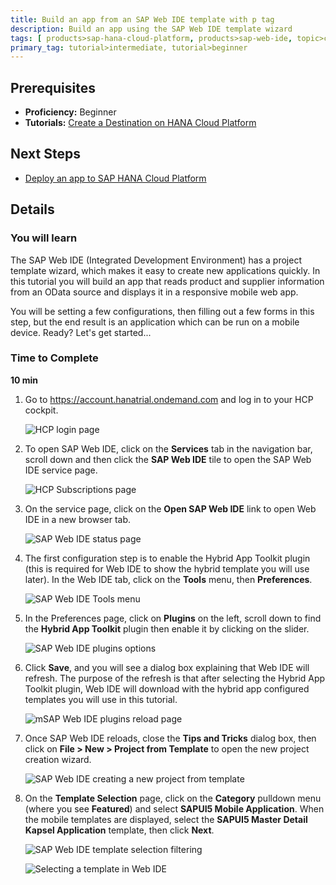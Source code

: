 ```yaml
---
title: Build an app from an SAP Web IDE template with p tag
description: Build an app using the SAP Web IDE template wizard
tags: [ products>sap-hana-cloud-platform, products>sap-web-ide, topic>cloud, topic>html5, topic>mobile, topic>odata, topic>sapui5, tutorial>beginner, tutorial>t1 ]
primary_tag: tutorial>intermediate, tutorial>beginner
---
```

## Prerequisites
 - **Proficiency:** Beginner
 - **Tutorials:** [Create a Destination on HANA Cloud Platform](http://go.sap.com/developer/tutorials/hcp-create-destination.html)

## Next Steps
 - [Deploy an app to SAP HANA Cloud Platform](http://go.sap.com/developer/tutorials/hcp-deploy-mobile-web-app.html)

## Details

### You will learn
The SAP Web IDE (Integrated Development Environment) has a project template wizard, which makes it easy to create new applications quickly. In this tutorial you will build an app that reads product and supplier information from an OData source and displays it in a responsive mobile web app.

You will be setting a few configurations, then filling out a few forms in this step, but the end result is an application which can be run on a mobile device.  Ready?  Let's get started...

### Time to Complete
**10 min**
 

1. Go to <https://account.hanatrial.ondemand.com> and log in to your HCP cockpit.

    ![HCP login page](https://raw.githubusercontent.com/SAPDocuments/Tutorials/master/tutorials/hcp-template-mobile-web-app/mob1-2_1.png)

2. To open SAP Web IDE, click on the **Services** tab in the navigation bar, scroll down and then click the **SAP Web IDE** tile to open the SAP Web IDE service page.

    ![HCP Subscriptions page](https://raw.githubusercontent.com/SAPDocuments/Tutorials/master/tutorials/hcp-template-mobile-web-app/mob1-2_2.png)

3. On the service page, click on the **Open SAP Web IDE** link to open Web IDE in a new browser tab.

    ![SAP Web IDE status page](https://raw.githubusercontent.com/SAPDocuments/Tutorials/master/tutorials/hcp-template-mobile-web-app/mob1-2_3.png)

4. The first configuration step is to enable the Hybrid App Toolkit plugin (this is required for Web IDE to show the hybrid template you will use later). In the Web IDE tab, click on the **Tools** menu, then **Preferences**.

    ![SAP Web IDE Tools menu](https://raw.githubusercontent.com/SAPDocuments/Tutorials/master/tutorials/hcp-template-mobile-web-app/mob1-2_4.png)

5. In the Preferences page, click on **Plugins** on the left, scroll down to find the **Hybrid App Toolkit** plugin then enable it by clicking on the slider.

    ![SAP Web IDE plugins options](https://raw.githubusercontent.com/SAPDocuments/Tutorials/master/tutorials/hcp-template-mobile-web-app/mob1-2_5.png)

6. Click **Save**, and you will see a dialog box explaining that Web IDE will refresh. The purpose of the refresh is that after selecting the Hybrid App Toolkit plugin, Web IDE will download with the hybrid app configured templates you will use in this tutorial.

    ![mSAP Web IDE plugins reload page](https://raw.githubusercontent.com/SAPDocuments/Tutorials/master/tutorials/hcp-template-mobile-web-app/mob1-2_6.png)

7. Once SAP Web IDE reloads, close the **Tips and Tricks** dialog box, then click on **File > New > Project from Template** to open the new project creation wizard.

    ![SAP Web IDE creating a new project from template](https://raw.githubusercontent.com/SAPDocuments/Tutorials/master/tutorials/hcp-template-mobile-web-app/mob1-2_7.png)

8. On the **Template Selection** page, click on the **Category** pulldown menu (where you see **Featured**) and select **SAPUI5 Mobile Application**. When the mobile templates are displayed, select the **SAPUI5 Master Detail Kapsel Application** template, then click **Next**.

    ![SAP Web IDE template selection filtering](https://raw.githubusercontent.com/SAPDocuments/Tutorials/master/tutorials/hcp-template-mobile-web-app/mob1-2_8a.png)

    ![Selecting a template in Web IDE](https://raw.githubusercontent.com/SAPDocuments/Tutorials/master/tutorials/hcp-template-mobile-web-app/mob1-2_8b.png)
